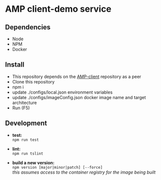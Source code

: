 # AMP client-demo service

## Dependencies
  * Node
  * NPM
  * Docker

## Install
  * This repository depends on the [AMP-client](https://github.com/sseiber/AMP-client) repository as a peer
  * Clone this repository
  * npm i
  * update ./configs/local.json environment variables
  * update ./configs/imageConfig.json docker image name and target architecture
  * Run (F5)

## Development
  * **test:**  
  `npm run test`  

  * **lint:**  
  `npm run tslint`  

  * **build a new version:**  
  `npm version [major|minor|patch] [--force]`  
  *this assumes access to the container registry for the image being built*
